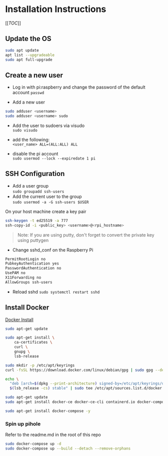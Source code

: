 # Installation Instructions

[[_TOC_]]

## Update the OS

```bash
sudo apt update
apt list --upgradeable
sudo apt full-upgrade  
```

## Create a new user

- Log in with pi:raspberry and change the password of the default account
`passwd`  

- Add a new user  
  
```bash
sudo adduser <username>
sudo adduser <username> sudo
```

- Add the user to sudoers via visudo  
`sudo visudo`  

- add the following:  
`<user_name> ALL=(ALL:ALL) ALL`  

- disable the pi account  
`sudo usermod --lock --expiredate 1 pi`

## SSH Configuration

- Add a user group  
`sudo groupadd ssh-users`  
- Add the current user to the group  
`sudo usermod -a -G ssh-users $USER`  

On your host machine create a key pair  

```bash
ssh-keygen -t ed25519 -a 777
ssh-copy-id -i <public_key> <username>@<rpi_hostname>
```

> Note: If you are using putty, don't forget to convert the private key using puttygen  

- Change sshd_conf on the Raspberry Pi

```bash
PermitRootLogin no
PubkeyAuthentication yes
PasswordAuthentication no
UsePAM no
X11Forwarding no
AllowGroups ssh-users
```

- Reload sshd
`sudo systemctl restart sshd`

## Install Docker

[Docker Install](https://docs.docker.com/engine/install/debian/)

```bash
sudo apt-get update

sudo apt-get install \
    ca-certificates \
    curl \
    gnupg \
    lsb-release
```

```bash
sudo mkdir -p /etc/apt/keyrings
curl -fsSL https://download.docker.com/linux/debian/gpg | sudo gpg --dearmor -o /etc/apt/keyrings/docker.gpg
```

```bash
echo \
  "deb [arch=$(dpkg --print-architecture) signed-by=/etc/apt/keyrings/docker.gpg] https://download.docker.com/linux/debian \
  $(lsb_release -cs) stable" | sudo tee /etc/apt/sources.list.d/docker.list > /dev/null
```
  
```bash
sudo apt-get update
sudo apt-get install docker-ce docker-ce-cli containerd.io docker-compose-plugin
```

```bash
sudo apt-get install docker-compose -y
```

### Spin up pihole  

Refer to the readme.md in the root of this repo  

```bash
sudo docker-compose up -d
sudo docker-compose up --build --detach --remove-orphans
```
